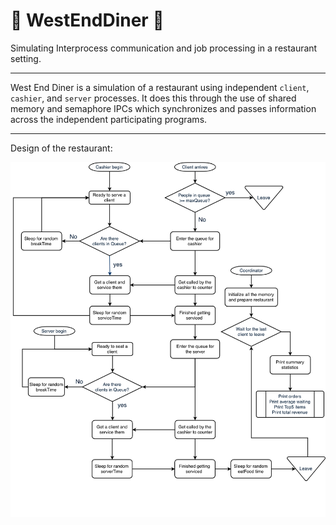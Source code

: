 # 🍆 WestEndDiner 🍆
Simulating Interprocess communication and job processing in a restaurant setting.

---

West End Diner is a simulation of a restaurant using independent `client`, `cashier`, and `server` processes. It does this through the use of shared memory and semaphore IPCs which synchronizes and passes information across the independent participating programs.

---

Design of the restaurant:

<p align="center">
  <img width="750"  src="./WestEndFlowchart.png">
</p>
